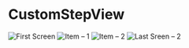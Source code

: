 # CustomStepView

![First Screen](https://user-images.githubusercontent.com/46577836/65807487-fc89b680-e18e-11e9-947a-4a2b3ccc21ac.png)
![Item – 1](https://user-images.githubusercontent.com/46577836/65807488-fc89b680-e18e-11e9-859c-7444542dac68.png)
![Item – 2](https://user-images.githubusercontent.com/46577836/65807489-fc89b680-e18e-11e9-9c3e-16e41c7d0417.png)
![Last Sreen – 2](https://user-images.githubusercontent.com/46577836/65807490-fd224d00-e18e-11e9-94ec-4ced716de318.png)
